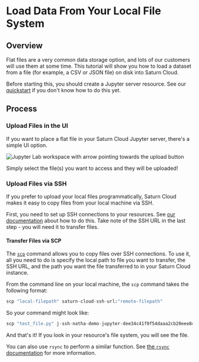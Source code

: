 # Load Data From Your Local File System
## Overview
Flat files are a very common data storage option, and lots of our customers will use them at some time. This tutorial will show you how to load a dataset from a file (for example, a CSV or JSON file) on disk into Saturn Cloud.

Before starting this, you should create a Jupyter server resource. See our [quickstart](https://saturncloud.io/docs/start_in_ten/) if you don't know how to do this yet.

## Process

### Upload Files in the UI
If you want to place a flat file in your Saturn Cloud Jupyter server, there's a simple UI option. 

![Jupyter Lab workspace with arrow pointing towards the upload button](https://saturn-public-assets.s3.us-east-2.amazonaws.com/example-resources/local-file-upload-arrow.png "doc-image")

Simply select the file(s) you want to access and they will be uploaded!

### Upload Files via SSH
If you prefer to upload your local files programmatically, Saturn Cloud makes it easy to copy files from your local machine via SSH.

First, you need to set up SSH connections to your resources. See [our documentation](https://saturncloud.io/docs/user-guide/how-to/ide_ssh/) about how to do this. Take note of the SSH URL in the last step - you will need it to transfer files.

#### Transfer Files via SCP

The [`scp`](https://linux.die.net/man/1/scp) command allows you to copy files over SSH connections. To use it, all you need to do is specify the local path to file you want to transfer, the SSH URL, and the path you want the file transferred to in your Saturn Cloud instance.

From the command line on your local machine, the `scp` command takes the following format:


```python
scp "local-filepath" saturn-cloud-ssh-url:"remote-filepath"
```

So your command might look like:


```python
scp "test_file.py" j-ssh-natha-demo-jupyter-dee34c41f0f54daaa2cb20eee84ec28f@ssh.community.saturnenterprise.io:"project/scripts/"
```

And that's it! If you look in your resource's file system, you will see the file.

You can also use `rsync` to perform a similar function. See [the `rsync` documentation](https://linux.die.net/man/1/rsync) for more information.
